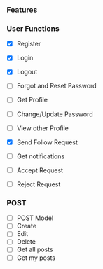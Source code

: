 ### Features 

### User Functions
- [x] Register
- [x] Login 
- [x] Logout
- [ ] Forgot and Reset Password
- [ ] Get Profile
- [ ] Change/Update Password
- [ ] View other Profile


- [x] Send Follow Request
- [ ] Get notifications
- [ ] Accept Request
- [ ] Reject Request




### POST 

- [ ] POST Model
- [ ] Create 
- [ ] Edit 
- [ ] Delete
- [ ] Get all posts
- [ ] Get my posts
